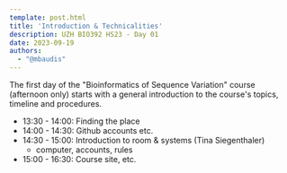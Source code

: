 ```yaml
---
template: post.html
title: 'Introduction & Technicalities'
description: UZH BIO392 HS23 - Day 01
date: 2023-09-19
authors:
  - "@mbaudis"
---
```


The first day of the "Bioinformatics of Sequence Variation" course (afternoon only)
starts with a general introduction to the course's topics, timeline and
procedures.

<!--more-->

* 13:30 - 14:00: Finding the place
* 14:00 - 14:30: Github accounts etc.
* 14:30 - 15:00: Introduction to room & systems (Tina Siegenthaler)
    - computer, accounts, rules
* 15:00 - 16:30: Course site, etc.
